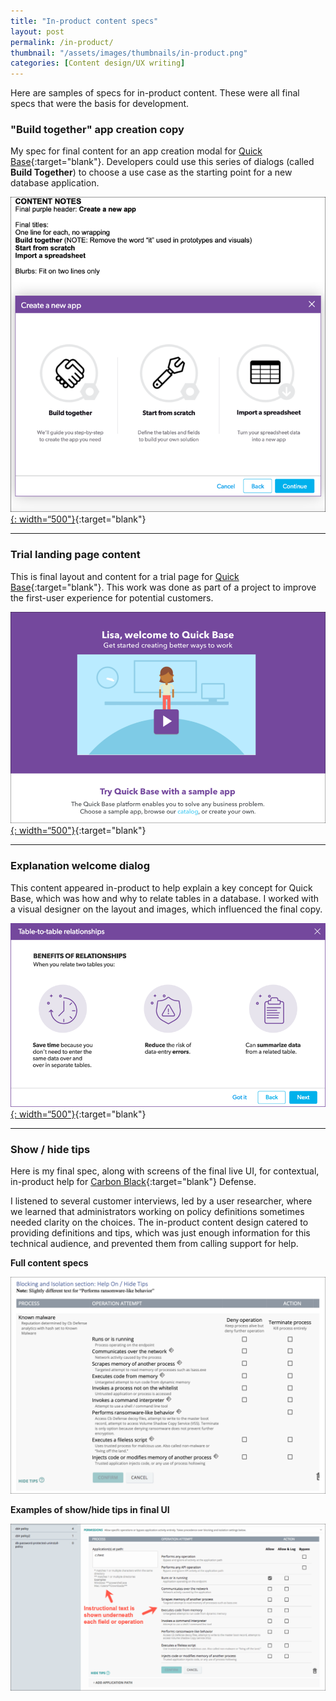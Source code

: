 ```yaml
---
title: "In-product content specs"
layout: post
permalink: /in-product/
thumbnail: "/assets/images/thumbnails/in-product.png"
categories: [Content design/UX writing]
---
```

Here are samples of specs for in-product content. These were all final specs that were the basis for development.


### "Build together" app creation copy
My spec for final content for an app creation modal for [Quick Base](https://www.quickbase.com){:target="blank"}. Developers could use this series of dialogs (called **Build Together**) to choose a use case as the starting point for a new database application.

[![](/assets/images/in-product.png){: width=“500"}](/assets/pdf/Quick-Base-app-creation-copy.pdf){:target="blank"}

---

### Trial landing page content
This is final layout and content for a trial page for [Quick Base](https://www.quickbase.com){:target="blank"}. This work was done as part of a project to improve the first-user experience for potential customers.

[![](/assets/images/trial.png){: width=“500"}](/assets/pdf/Quick-Base-trial-landing-page.pdf){:target="blank"}

---

### Explanation welcome dialog
This content appeared in-product to help explain a key concept for Quick Base, which was how and why to relate tables in a database. I worked with a visual designer on the layout and images, which influenced the final copy.

[![](/assets/images/rel-explanation-2.png){: width=“500"}](/assets/pdf/relationships-explanation.pdf){:target="blank"}

---

### Show / hide tips
Here is my final spec, along with screens of the final live UI, for contextual, in-product help for [Carbon Black](https://www.carbonblack.com/){:target="blank"} Defense.

I listened to several customer interviews, led by a user researcher, where we learned that administrators working on policy definitions sometimes needed clarity on the choices. The in-product content design catered to providing definitions and tips, which was just enough information for this technical audience, and prevented them from calling support for help.

<div class="postrow">
  <div class="postcolumn">
  <p><b>Full content specs</b></p>
  <a href="/assets/pdf/policies-help.pdf" target="blank"><img src="/assets/images/policies-help.png"></a>
  </div>
  <div class="postcolumn">
  <p><b>Examples of show/hide tips in final UI</b></p>
  <a href="/assets/pdf/show-hide-tips-final.pdf" target="blank"><img src="/assets/images/2-tips-on.png"></a>
  </div>
</div>
